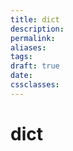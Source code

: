 ```yaml
---
title: dict
description: 
permalink: 
aliases: 
tags: 
draft: true
date: 
cssclasses:
---
```


# dict

